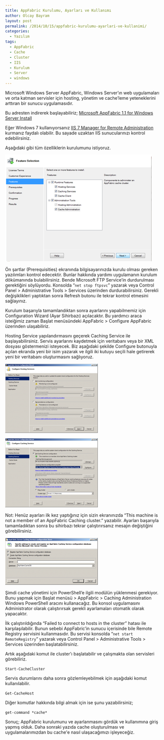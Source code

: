 ```yaml
---
title: AppFabric Kurulumu, Ayarları ve Kullanımı
author: Olcay Bayram
layout: post
permalink: /2014/10/15/appfabric-kurulumu-ayarlari-ve-kullanimi/
categories:
  - Yazılım
tags:
  - AppFabric
  - Cache
  - Cluster
  - IIS
  - Kurulum
  - Server
  - windows
---
```

Microsoft Windows Server AppFabric, Windows Server&#8217;ın web uygulamaları ve orta katman servisler için hosting, yönetim ve cache&#8217;leme yeteneklerini arttıran bir sunucu uygulamasıdır.

Bu adresten indirerek başlayabiliriz; <a href="http://www.microsoft.com/en-us/download/details.aspx?id=27115" target="_blank">Microsoft AppFabric 1.1 for Windows Server Install</a>

Eğer Windows 7 kullanıyorsanız <a href="http://go.microsoft.com/fwlink/?LinkId=182018" target="_blank">IIS 7 Manager for Remote Administration</a> kurmanız faydalı olabilir. Bu sayade uzaktan IIS sunucularınızı kontrol edebilirsiniz.

Aşağıdaki gibi tüm özelliklerin kurulumunu istiyoruz.

![Birinci adım](/wp-content/uploads/2014/10/Step1.png)

<!--more-->

Ön şartlar (Prerequisities) ekranında bilgisayarınızda kurulu olması gereken yazılımları kontrol edecektir. Bunlar hakkında yardımı uygulamanın kurulum dökümanında bulabilirsiniz. Bende Microsoft FTP Service&#8217;in durdurulması gerektiğini söylüyordu. Konsolda &#8220;`net stop ftpsvc`&#8221; yazarak veya Control Panel > Administrative Tools > Services üzerinden durdurabilirsiniz. Gerekli değişiklikleri yaptıktan sonra Refresh butonu ile tekrar kontrol etmesini sağlayınız.

Kurulum başarıyla tamamlandıktan sonra ayarlarını yapabilmemiz için Configuration Wizard (Ayar Sihirbazı) açılacaktır. Bu yardımcı araca isteiğimiz zaman Başlat menüsündeki AppFabric > Configure AppFabric üzerinden ulaşabiliriz.

Hosting Service yapılandırmasını geçerek Caching Service ile başlayabilirsiniz. Servis ayarlarını kaydetmek için veritabanı veya bir XML dosyası göstermenizi isteyecek. Biz aşağıdaki şekilde Configure butonuyla açılan ekranda yeni bir isim yazarak ve ilgili iki kutuyu seçili hale getirerek yeni bir veritabanı oluşturmasını sağlıyoruz.

[![İkinci adım](/wp-content/uploads/2014/10/Step2-300x224.png)](/wp-content/uploads/2014/10/Step2.png)

[![Üçüncü adım](/wp-content/uploads/2014/10/Step3-300x224.png)](/wp-content/uploads/2014/10/Step3.png)

Not: Henüz ayarları ilk kez yaptığınız için sizin ekranınızda &#8220;This machine is not a member of an AppFabric Caching cluster.&#8221; yazabilir. Ayarları başarıyla tamamladıktan sonra bu sihirbazı tekrar çalıştırırsanız mesajın değiştiğini görebilirsiniz.

[![Dördüncü adım](/wp-content/uploads/2014/10/Step4-300x152.png)](/wp-content/uploads/2014/10/Step4.png)

Şimdi cache yönetimi için PowerShell&#8217;e ilgili modülün yüklenmesi gerekiyor. Bunu yapmak için Başlat menüsü > AppFabric > Caching Administration Windows PowerShell aracını kullanacağız. Bu konsol uygulamasını Administrator olarak çalıştırırsak gerekli ayarlamaları otomatik olarak yapacaktır.

İlk çalıştırıldığında &#8220;Failed to connect to hosts in the cluster&#8221; hatası ile karşılaşılabilir. Bunun sebebi AppFabric&#8217;in sunucu içerisinde bile Remote Registry servisini kullanmasıdır. Bu servisi konsolda &#8220;`net start RemoteRegistry`&#8221; yazarak veya Control Panel > Administrative Tools > Services üzerinden başlatabilirsiniz.

Artık aşağıdaki komut ile cluster'ı başlatabilir ve çalışmakta olan servisleri görebiliriz.

`Start-CacheCluster`

Servis durumlarını daha sonra gözlemleyebilmek için aşağıdaki komut kullanılabilir.

`Get-CacheHost`

Diğer komutlar hakkında bilgi almak için ise şunu yazabilirsiniz;

`get-command *cache*`

Sonuç; AppFabric kurulumunu ve ayarlanmasını gördük ve kullanımına giriş yapmış olduk. Daha sonraki yazıda cache oluşturulması ve uygulamalarımızdan bu cache'e nasıl ulaşacağımızı işleyeceğiz.